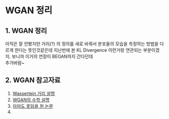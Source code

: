 # WGAN 정리

## 1. WGAN 정리
아직은 잘 안봤지만 거리(?) 의 정의를 새로 바꿔서 분포들의 모습을 측정하는 방법을 다르게 한다는 뜻인것같은데 지난번에 본  KL Divergence 이런거랑 연관되는 부분이겠지. 보니까 이거의 연장이 BEGAN까지 간다던데  
추가바람~

## 2. WGAN 참고자료
1. [Wassertein 거리 설명](https://rosinality.github.io/2017/04/wasserstein-%EA%B1%B0%EB%A6%AC/)
2. [WGAN의 수학 설명](https://www.slideshare.net/ssuser7e10e4/wasserstein-gan-i)
3. [아마도 못읽을 원 논문](https://arxiv.org/abs/1701.07875)
4. 
